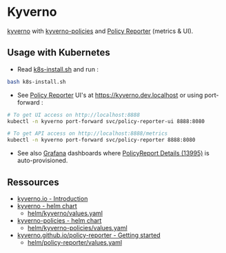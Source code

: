 # Kyverno

[kyverno](https://artifacthub.io/packages/helm/kyverno/kyverno) with [kyverno-policies](https://artifacthub.io/packages/helm/kyverno/kyverno-policies) and [Policy Reporter](https://kyverno.github.io/policy-reporter/) (metrics & UI).

## Usage with Kubernetes

* Read [k8s-install.sh](k8s-install.sh) and run :

```bash
bash k8s-install.sh
```

* See [Policy Reporter](https://kyverno.github.io/policy-reporter/) UI's at https://kyverno.dev.localhost or using port-forward :

```bash
# To get UI access on http://localhost:8888
kubectl -n kyverno port-forward svc/policy-reporter-ui 8888:8080

# To get API access on http://localhost:8888/metrics
kubectl -n kyverno port-forward svc/policy-reporter 8888:8080
```

* See also [Grafana](../grafana/README.md) dashboards where [PolicyReport Details (13995)](https://grafana.com/grafana/dashboards/13995-policyreport-details/) is auto-provisioned.


## Ressources

* [kyverno.io - Introduction](https://kyverno.io/docs/introduction/)
* [kyverno - helm chart](https://artifacthub.io/packages/helm/kyverno/kyverno)
  * [helm/kyverno/values.yaml](helm/kyverno/values.yaml)
* [kyverno-policies  - helm chart](https://artifacthub.io/packages/helm/kyverno/kyverno-policies)
  * [helm/kyverno-policies/values.yaml](helm/kyverno-policies/values.yaml)
* [kyverno.github.io/policy-reporter - Getting started](https://kyverno.github.io/policy-reporter/guide/getting-started)
  * [helm/policy-reporter/values.yaml](helm/policy-reporter/values.yaml)

